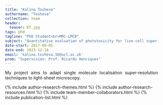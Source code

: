 ```yaml
---
title: "Kalina Tosheva"
authorname: "Tosheva"
collection: team
header:
  teaser: KT.jpg
tags: phd
tagline: "PhD Student<br>MRC-LMCB"
subject: "Quantitative evaluation of phototoxicity for live-cell super-resolution microscopy"
date-start: 2017-09-05
date-end: 2023-12-18
email: 'kalina.tosheva.16@ucl.ac.uk'
prom: "Supervision: Prof. Ricardo Henriques"
---
```


<p align= "justify">
My project aims to adapt single molecule localisation super-resolution techniques to light-sheet microscopy.

{% include author-research-themes.html %}
{% include author-research-resources.html %}
{% include team-member-collaborators.html %}
{% include publication-list.html %}
